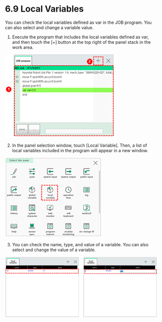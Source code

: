 # 6.9 Local Variables

You can check the local variables defined as var in the JOB program. You can also select and change a variable value.

1.	Execute the program that includes the local variables defined as var, and then touch the \[+\] button at the top right of the panel stack in the work area.

![](../.gitbook/assets/image%20%28438%29.png)

2.	In the panel selection window, touch \[Local Variable\]. Then, a list of local variables included in the program will appear in a new window.

![](../.gitbook/assets/image%20%28432%29.png)

3.	You can check the name, type, and value of a variable. You can also select and change the value of a variable.

![](../.gitbook/assets/image%20%28445%29.png)



